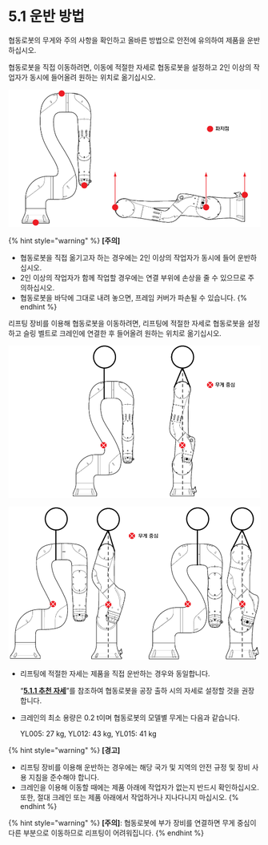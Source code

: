 ﻿# 5.1 운반 방법

협동로봇의 무게와 주의 사항을 확인하고 올바른 방법으로 안전에 유의하여 제품을 운반하십시오.

협동로봇을 직접 이동하려면, 이동에 적절한 자세로 협동로봇을 설정하고 2인 이상의 작업자가 동시에 들어올려 원하는 위치로 옮기십시오.

![그림 51 직접 운반](../../_assets/image131.png)

{% hint style="warning" %}
**\[주의]**

* 협동로봇을 직접 옮기고자 하는 경우에는 2인 이상의 작업자가 동시에 들어 운반하십시오.
* 2인 이상의 작업자가 함께 작업할 경우에는 연결 부위에 손상을 줄 수 있으므로 주의하십시오.
* 협동로봇을 바닥에 그대로 내려 놓으면, 프레임 커버가 파손될 수 있습니다.
{% endhint %}

리프팅 장비를 이용해 협동로봇을 이동하려면, 리프팅에 적절한 자세로 협동로봇을 설정하고 슬링 벨트로 크레인에 연결한 후 들어올려 원하는 위치로 옮기십시오.

![그림 52 크레인 운반: YL012](../../_assets/image132.png)

![그림 53 크레인 운반: YL005(좌) / YL015(우)](../../_assets/image133.png)

*   리프팅에 적절한 자세는 제품을 직접 운반하는 경우와 동일합니다.

    “[**5.1.1 추천 자세**](1-recommend-posture.md)”를 참조하여 협동로봇을 공장 출하 시의 자세로 설정할 것을 권장합니다.
*   크레인의 최소 용량은 0.2 t이며 협동로봇의 모델별 무게는 다음과 같습니다.

    YL005: 27 kg, YL012: 43 kg, YL015: 41 kg

{% hint style="warning" %}
**\[경고]**

* 리프팅 장비를 이용해 운반하는 경우에는 해당 국가 및 지역의 안전 규정 및 장비 사용 지침을 준수해야 합니다.
* 크레인을 이용해 이동할 때에는 제품 아래에 작업자가 없는지 반드시 확인하십시오. 또한, 절대 크레인 또는 제품 아래에서 작업하거나 지나다니지 마십시오.
{% endhint %}

{% hint style="warning" %}
**\[주의]**: 협동로봇에 부가 장비를 연결하면 무게 중심이 다른 부분으로 이동하므로 리프팅이 어려워집니다.
{% endhint %}
